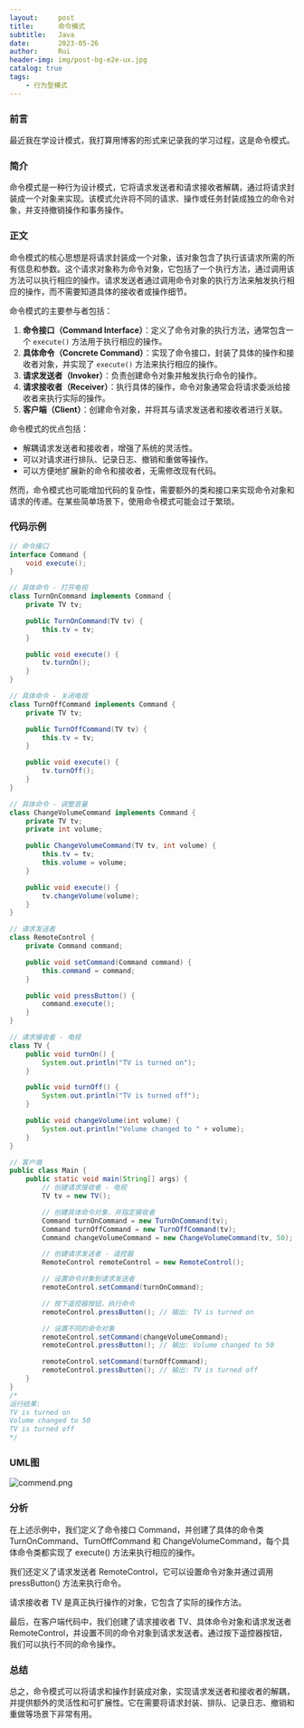 ```yaml
---
layout:     post
title:      命令模式
subtitle:   Java
date:       2023-05-26
author:     Rui
header-img: img/post-bg-e2e-ux.jpg
catalog: true
tags:
    - 行为型模式
---
```

### 前言
最近我在学设计模式，我打算用博客的形式来记录我的学习过程，这是命令模式。
### 简介
命令模式是一种行为设计模式，它将请求发送者和请求接收者解耦，通过将请求封装成一个对象来实现。该模式允许将不同的请求、操作或任务封装成独立的命令对象，并支持撤销操作和事务操作。
### 正文

命令模式的核心思想是将请求封装成一个对象，该对象包含了执行该请求所需的所有信息和参数。这个请求对象称为命令对象，它包括了一个执行方法，通过调用该方法可以执行相应的操作。请求发送者通过调用命令对象的执行方法来触发执行相应的操作，而不需要知道具体的接收者或操作细节。

命令模式的主要参与者包括：

1. **命令接口（Command Interface）**：定义了命令对象的执行方法，通常包含一个 `execute()` 方法用于执行相应的操作。
2. **具体命令（Concrete Command）**：实现了命令接口，封装了具体的操作和接收者对象，并实现了 `execute()` 方法来执行相应的操作。
3. **请求发送者（Invoker）**：负责创建命令对象并触发执行命令的操作。
4. **请求接收者（Receiver）**：执行具体的操作，命令对象通常会将请求委派给接收者来执行实际的操作。
5. **客户端（Client）**：创建命令对象，并将其与请求发送者和接收者进行关联。

命令模式的优点包括：

- 解耦请求发送者和接收者，增强了系统的灵活性。
- 可以对请求进行排队、记录日志、撤销和重做等操作。
- 可以方便地扩展新的命令和接收者，无需修改现有代码。

然而，命令模式也可能增加代码的复杂性，需要额外的类和接口来实现命令对象和请求的传递。在某些简单场景下，使用命令模式可能会过于繁琐。


### 代码示例
```java
// 命令接口
interface Command {
    void execute();
}

// 具体命令 - 打开电视
class TurnOnCommand implements Command {
    private TV tv;

    public TurnOnCommand(TV tv) {
        this.tv = tv;
    }

    public void execute() {
        tv.turnOn();
    }
}

// 具体命令 - 关闭电视
class TurnOffCommand implements Command {
    private TV tv;

    public TurnOffCommand(TV tv) {
        this.tv = tv;
    }

    public void execute() {
        tv.turnOff();
    }
}

// 具体命令 - 调整音量
class ChangeVolumeCommand implements Command {
    private TV tv;
    private int volume;

    public ChangeVolumeCommand(TV tv, int volume) {
        this.tv = tv;
        this.volume = volume;
    }

    public void execute() {
        tv.changeVolume(volume);
    }
}

// 请求发送者
class RemoteControl {
    private Command command;

    public void setCommand(Command command) {
        this.command = command;
    }

    public void pressButton() {
        command.execute();
    }
}

// 请求接收者 - 电视
class TV {
    public void turnOn() {
        System.out.println("TV is turned on");
    }

    public void turnOff() {
        System.out.println("TV is turned off");
    }

    public void changeVolume(int volume) {
        System.out.println("Volume changed to " + volume);
    }
}

// 客户端
public class Main {
    public static void main(String[] args) {
        // 创建请求接收者 - 电视
        TV tv = new TV();

        // 创建具体命令对象，并指定接收者
        Command turnOnCommand = new TurnOnCommand(tv);
        Command turnOffCommand = new TurnOffCommand(tv);
        Command changeVolumeCommand = new ChangeVolumeCommand(tv, 50);

        // 创建请求发送者 - 遥控器
        RemoteControl remoteControl = new RemoteControl();

        // 设置命令对象到请求发送者
        remoteControl.setCommand(turnOnCommand);

        // 按下遥控器按钮，执行命令
        remoteControl.pressButton(); // 输出: TV is turned on

        // 设置不同的命令对象
        remoteControl.setCommand(changeVolumeCommand);
        remoteControl.pressButton(); // 输出: Volume changed to 50

        remoteControl.setCommand(turnOffCommand);
        remoteControl.pressButton(); // 输出: TV is turned off
    }
}
/*
运行结果:
TV is turned on
Volume changed to 50
TV is turned off
*/

```
### UML图
![commend.png](https://i.postimg.cc/N0BBnVkf/commend.png)

### 分析
在上述示例中，我们定义了命令接口 Command，并创建了具体的命令类 TurnOnCommand、TurnOffCommand 和 ChangeVolumeCommand，每个具体命令类都实现了 execute() 方法来执行相应的操作。

我们还定义了请求发送者 RemoteControl，它可以设置命令对象并通过调用 pressButton() 方法来执行命令。

请求接收者 TV 是真正执行操作的对象，它包含了实际的操作方法。

最后，在客户端代码中，我们创建了请求接收者 TV、具体命令对象和请求发送者 RemoteControl，并设置不同的命令对象到请求发送者。通过按下遥控器按钮，我们可以执行不同的命令操作。
### 总结
总之，命令模式可以将请求和操作封装成对象，实现请求发送者和接收者的解耦，并提供额外的灵活性和可扩展性。它在需要将请求封装、排队、记录日志、撤销和重做等场景下非常有用。



